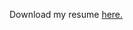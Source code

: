 Download my resume <a href="[url](https://www.dropbox.com/scl/fi/wkr0o83itxzyrk4vomhqg/resume_251016.pdf?rlkey=3hacv4pmf7kyrm4cmhjwa58ld&st=pqga1aah&dl=0)">here.</a>
